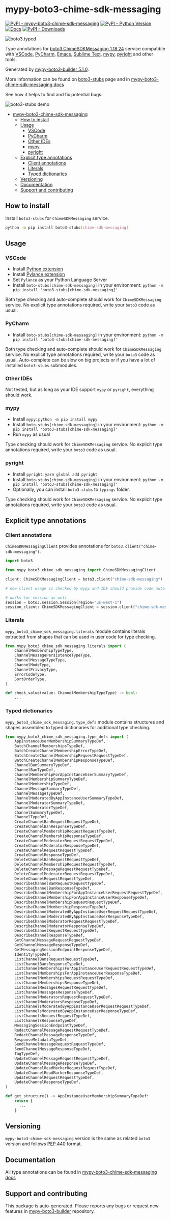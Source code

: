 <a id="mypy-boto3-chime-sdk-messaging"></a>

# mypy-boto3-chime-sdk-messaging

[![PyPI - mypy-boto3-chime-sdk-messaging](https://img.shields.io/pypi/v/mypy-boto3-chime-sdk-messaging.svg?color=blue)](https://pypi.org/project/mypy-boto3-chime-sdk-messaging)
[![PyPI - Python Version](https://img.shields.io/pypi/pyversions/mypy-boto3-chime-sdk-messaging.svg?color=blue)](https://pypi.org/project/mypy-boto3-chime-sdk-messaging)
[![Docs](https://img.shields.io/readthedocs/mypy-boto3-builder.svg?color=blue)](https://mypy-boto3-builder.readthedocs.io/)
[![PyPI - Downloads](https://img.shields.io/pypi/dw/mypy-boto3-chime-sdk-messaging?color=blue)](https://pypistats.org/packages/mypy-boto3-chime-sdk-messaging)

![boto3.typed](https://github.com/vemel/mypy_boto3_builder/raw/master/logo.png)

Type annotations for
[boto3.ChimeSDKMessaging 1.18.24](https://boto3.amazonaws.com/v1/documentation/api/1.18.24/reference/services/chime-sdk-messaging.html#ChimeSDKMessaging)
service compatible with [VSCode](https://code.visualstudio.com/),
[PyCharm](https://www.jetbrains.com/pycharm/),
[Emacs](https://www.gnu.org/software/emacs/),
[Sublime Text](https://www.sublimetext.com/),
[mypy](https://github.com/python/mypy),
[pyright](https://github.com/microsoft/pyright) and other tools.

Generated by
[mypy-boto3-builder 5.1.0](https://github.com/vemel/mypy_boto3_builder).

More information can be found on
[boto3-stubs](https://pypi.org/project/boto3-stubs/) page and in
[mypy-boto3-chime-sdk-messaging docs](https://vemel.github.io/boto3_stubs_docs/mypy_boto3_chime_sdk_messaging/)

See how it helps to find and fix potential bugs:

![boto3-stubs demo](https://github.com/vemel/mypy_boto3_builder/raw/master/demo.gif)

- [mypy-boto3-chime-sdk-messaging](#mypy-boto3-chime-sdk-messaging)
  - [How to install](#how-to-install)
  - [Usage](#usage)
    - [VSCode](#vscode)
    - [PyCharm](#pycharm)
    - [Other IDEs](#other-ides)
    - [mypy](#mypy)
    - [pyright](#pyright)
  - [Explicit type annotations](#explicit-type-annotations)
    - [Client annotations](#client-annotations)
    - [Literals](#literals)
    - [Typed dictionaries](#typed-dictionaries)
  - [Versioning](#versioning)
  - [Documentation](#documentation)
  - [Support and contributing](#support-and-contributing)

<a id="how-to-install"></a>

## How to install

Install `boto3-stubs` for `ChimeSDKMessaging` service.

```bash
python -m pip install boto3-stubs[chime-sdk-messaging]
```

<a id="usage"></a>

## Usage

<a id="vscode"></a>

### VSCode

- Install
  [Python extension](https://marketplace.visualstudio.com/items?itemName=ms-python.python)
- Install
  [Pylance extension](https://marketplace.visualstudio.com/items?itemName=ms-python.vscode-pylance)
- Set `Pylance` as your Python Language Server
- Install `boto-stubs[chime-sdk-messaging]` in your environment:
  `python -m pip install 'boto3-stubs[chime-sdk-messaging]'`

Both type checking and auto-complete should work for `ChimeSDKMessaging`
service. No explicit type annotations required, write your `boto3` code as
usual.

<a id="pycharm"></a>

### PyCharm

- Install `boto-stubs[chime-sdk-messaging]` in your environment:
  `python -m pip install 'boto3-stubs[chime-sdk-messaging]'`

Both type checking and auto-complete should work for `ChimeSDKMessaging`
service. No explicit type annotations required, write your `boto3` code as
usual. Auto-complete can be slow on big projects or if you have a lot of
installed `boto3-stubs` submodules.

<a id="other-ides"></a>

### Other IDEs

Not tested, but as long as your IDE support `mypy` or `pyright`, everything
should work.

<a id="mypy"></a>

### mypy

- Install `mypy`: `python -m pip install mypy`
- Install `boto-stubs[chime-sdk-messaging]` in your environment:
  `python -m pip install 'boto3-stubs[chime-sdk-messaging]'`
- Run `mypy` as usual

Type checking should work for `ChimeSDKMessaging` service. No explicit type
annotations required, write your `boto3` code as usual.

<a id="pyright"></a>

### pyright

- Install `pyright`: `yarn global add pyright`
- Install `boto-stubs[chime-sdk-messaging]` in your environment:
  `python -m pip install 'boto3-stubs[chime-sdk-messaging]'`
- Optionally, you can install `boto3-stubs` to `typings` folder.

Type checking should work for `ChimeSDKMessaging` service. No explicit type
annotations required, write your `boto3` code as usual.

<a id="explicit-type-annotations"></a>

## Explicit type annotations

<a id="client-annotations"></a>

### Client annotations

`ChimeSDKMessagingClient` provides annotations for
`boto3.client("chime-sdk-messaging")`.

```python
import boto3

from mypy_boto3_chime_sdk_messaging import ChimeSDKMessagingClient

client: ChimeSDKMessagingClient = boto3.client("chime-sdk-messaging")

# now client usage is checked by mypy and IDE should provide code auto-complete

# works for session as well
session = boto3.session.Session(region="us-west-1")
session_client: ChimeSDKMessagingClient = session.client("chime-sdk-messaging")
```

<a id="literals"></a>

### Literals

`mypy_boto3_chime_sdk_messaging.literals` module contains literals extracted
from shapes that can be used in user code for type checking.

```python
from mypy_boto3_chime_sdk_messaging.literals import (
    ChannelMembershipTypeType,
    ChannelMessagePersistenceTypeType,
    ChannelMessageTypeType,
    ChannelModeType,
    ChannelPrivacyType,
    ErrorCodeType,
    SortOrderType,
)

def check_value(value: ChannelMembershipTypeType) -> bool:
    ...
```

<a id="typed-dictionaries"></a>

### Typed dictionaries

`mypy_boto3_chime_sdk_messaging.type_defs` module contains structures and
shapes assembled to typed dictionaries for additional type checking.

```python
from mypy_boto3_chime_sdk_messaging.type_defs import (
    AppInstanceUserMembershipSummaryTypeDef,
    BatchChannelMembershipsTypeDef,
    BatchCreateChannelMembershipErrorTypeDef,
    BatchCreateChannelMembershipRequestRequestTypeDef,
    BatchCreateChannelMembershipResponseTypeDef,
    ChannelBanSummaryTypeDef,
    ChannelBanTypeDef,
    ChannelMembershipForAppInstanceUserSummaryTypeDef,
    ChannelMembershipSummaryTypeDef,
    ChannelMembershipTypeDef,
    ChannelMessageSummaryTypeDef,
    ChannelMessageTypeDef,
    ChannelModeratedByAppInstanceUserSummaryTypeDef,
    ChannelModeratorSummaryTypeDef,
    ChannelModeratorTypeDef,
    ChannelSummaryTypeDef,
    ChannelTypeDef,
    CreateChannelBanRequestRequestTypeDef,
    CreateChannelBanResponseTypeDef,
    CreateChannelMembershipRequestRequestTypeDef,
    CreateChannelMembershipResponseTypeDef,
    CreateChannelModeratorRequestRequestTypeDef,
    CreateChannelModeratorResponseTypeDef,
    CreateChannelRequestRequestTypeDef,
    CreateChannelResponseTypeDef,
    DeleteChannelBanRequestRequestTypeDef,
    DeleteChannelMembershipRequestRequestTypeDef,
    DeleteChannelMessageRequestRequestTypeDef,
    DeleteChannelModeratorRequestRequestTypeDef,
    DeleteChannelRequestRequestTypeDef,
    DescribeChannelBanRequestRequestTypeDef,
    DescribeChannelBanResponseTypeDef,
    DescribeChannelMembershipForAppInstanceUserRequestRequestTypeDef,
    DescribeChannelMembershipForAppInstanceUserResponseTypeDef,
    DescribeChannelMembershipRequestRequestTypeDef,
    DescribeChannelMembershipResponseTypeDef,
    DescribeChannelModeratedByAppInstanceUserRequestRequestTypeDef,
    DescribeChannelModeratedByAppInstanceUserResponseTypeDef,
    DescribeChannelModeratorRequestRequestTypeDef,
    DescribeChannelModeratorResponseTypeDef,
    DescribeChannelRequestRequestTypeDef,
    DescribeChannelResponseTypeDef,
    GetChannelMessageRequestRequestTypeDef,
    GetChannelMessageResponseTypeDef,
    GetMessagingSessionEndpointResponseTypeDef,
    IdentityTypeDef,
    ListChannelBansRequestRequestTypeDef,
    ListChannelBansResponseTypeDef,
    ListChannelMembershipsForAppInstanceUserRequestRequestTypeDef,
    ListChannelMembershipsForAppInstanceUserResponseTypeDef,
    ListChannelMembershipsRequestRequestTypeDef,
    ListChannelMembershipsResponseTypeDef,
    ListChannelMessagesRequestRequestTypeDef,
    ListChannelMessagesResponseTypeDef,
    ListChannelModeratorsRequestRequestTypeDef,
    ListChannelModeratorsResponseTypeDef,
    ListChannelsModeratedByAppInstanceUserRequestRequestTypeDef,
    ListChannelsModeratedByAppInstanceUserResponseTypeDef,
    ListChannelsRequestRequestTypeDef,
    ListChannelsResponseTypeDef,
    MessagingSessionEndpointTypeDef,
    RedactChannelMessageRequestRequestTypeDef,
    RedactChannelMessageResponseTypeDef,
    ResponseMetadataTypeDef,
    SendChannelMessageRequestRequestTypeDef,
    SendChannelMessageResponseTypeDef,
    TagTypeDef,
    UpdateChannelMessageRequestRequestTypeDef,
    UpdateChannelMessageResponseTypeDef,
    UpdateChannelReadMarkerRequestRequestTypeDef,
    UpdateChannelReadMarkerResponseTypeDef,
    UpdateChannelRequestRequestTypeDef,
    UpdateChannelResponseTypeDef,
)

def get_structure() -> AppInstanceUserMembershipSummaryTypeDef:
    return {
      ...
    }
```

<a id="versioning"></a>

## Versioning

`mypy-boto3-chime-sdk-messaging` version is the same as related `boto3` version
and follows [PEP 440](https://www.python.org/dev/peps/pep-0440/) format.

<a id="documentation"></a>

## Documentation

All type annotations can be found in
[mypy-boto3-chime-sdk-messaging docs](https://vemel.github.io/boto3_stubs_docs/mypy_boto3_chime_sdk_messaging/)

<a id="support-and-contributing"></a>

## Support and contributing

This package is auto-generated. Please reports any bugs or request new features
in [mypy-boto3-builder](https://github.com/vemel/mypy_boto3_builder/issues/)
repository.
